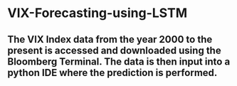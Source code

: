 # VIX-Forecasting-using-LSTM

## The VIX Index data from the year 2000 to the present is accessed and downloaded using the Bloomberg Terminal. The data is then input into a python IDE where the prediction is performed.

